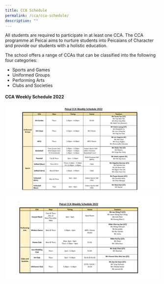 ```yaml
---
title: CCA Schedule
permalink: /cca/cca-schedule/
description: ""
---
```

<p>All students are required to participate in at least one CCA. The CCA programme at Peicai aims to nurture students into Peicaians of Character and provide our students with a holistic education.</p>
<p>The school offers a range of CCAs that can be classified into the following four categories:</p>
<ul>
<li>Sports and Games</li>
<li>Uniformed Groups</li>
<li>Performing Arts</li>
<li>Clubs and Societies</li>
</ul>
<h4><strong>CCA Weekly Schedule 2022</strong></h4>
<img src="/images/ccas1.png">
<img src="/images/ccas2.png">